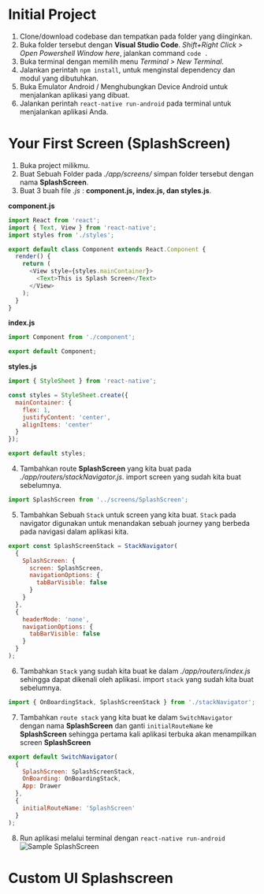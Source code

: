 # Initial Project

1. Clone/download codebase dan tempatkan pada folder yang diinginkan.
2. Buka folder tersebut dengan **Visual Studio Code**. *Shift+Right Click > Open Powershell Window here*, jalankan command `code .`
3. Buka terminal dengan memilih menu *Terminal > New Terminal*.
4. Jalankan perintah `npm install`, untuk menginstal dependency dan modul yang dibutuhkan.
5. Buka Emulator Android / Menghubungkan Device Android untuk menjalankan aplikasi yang dibuat.
6. Jalankan perintah `react-native run-android` pada terminal untuk menjalankan aplikasi Anda.

# Your First Screen (SplashScreen)
1. Buka project milikmu.
2. Buat Sebuah Folder pada *./app/screens/* simpan folder tersebut dengan nama **SplashScreen**.
3. Buat 3 buah file *.js* : **component.js, index.js, dan styles.js**.

**component.js**
```javascript
import React from 'react';
import { Text, View } from 'react-native';
import styles from './styles';

export default class Component extends React.Component {
  render() {
    return (
      <View style={styles.mainContainer}>
        <Text>This is Splash Screen</Text>
      </View>
    );
  }
}

```

**index.js**
```javascript
import Component from './component';

export default Component;

```

**styles.js**
```javascript
import { StyleSheet } from 'react-native';

const styles = StyleSheet.create({
  mainContainer: {
    flex: 1,
    justifyContent: 'center',
    alignItems: 'center'
  }
});

export default styles;

```
4. Tambahkan route **SplashScreen** yang kita buat pada *./app/routers/stackNavigator.js*. import screen yang sudah kita buat sebelumnya.
```javascript
import SplashScreen from '../screens/SplashScreen';
```
5. Tambahkan Sebuah `Stack` untuk screen yang kita buat. `Stack` pada navigator digunakan untuk menandakan sebuah journey yang berbeda pada navigasi dalam aplikasi kita.
```javascript
export const SplashScreenStack = StackNavigator(
  {
    SplashScreen: {
      screen: SplashScreen,
      navigationOptions: {
        tabBarVisible: false
      }
    }
  },
  {
    headerMode: 'none',
    navigationOptions: {
      tabBarVisible: false
    }
  }
);
```
6. Tambahkan `Stack` yang sudah kita buat ke dalam *./app/routers/index.js* sehingga dapat dikenali oleh aplikasi. import `stack` yang sudah kita buat sebelumnya.
```javascript
import { OnBoardingStack, SplashScreenStack } from './stackNavigator';
```
7. Tambahkan `route stack` yang kita buat ke dalam `SwitchNavigator` dengan nama **SplashScreen** dan ganti `initialRouteName` ke **SplashScreen** sehingga pertama kali aplikasi terbuka akan menampilkan screen **SplashScreen**
```javascript
export default SwitchNavigator(
  {
    SplashScreen: SplashScreenStack,
    OnBoarding: OnBoardingStack,
    App: Drawer
  },
  {
    initialRouteName: 'SplashScreen'
  }
);
```
8. Run aplikasi melalui terminal dengan `react-native run-android`
![Sample SplashScreen](https://i.ibb.co/kBgnc6v/Splash-Screen.jpg)
# Custom UI Splashscreen
